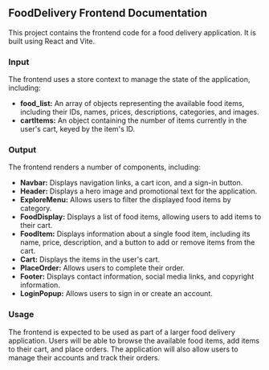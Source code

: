 ## FoodDelivery Frontend Documentation

This project contains the frontend code for a food delivery application. It is built using React and Vite.

###  Input

The frontend uses a store context to manage the state of the application, including:

*   **food_list:** An array of objects representing the available food items, including their IDs, names, prices, descriptions, categories, and images.
*   **cartItems:** An object containing the number of items currently in the user's cart, keyed by the item's ID.

### Output

The frontend renders a number of components, including:

*   **Navbar:**  Displays navigation links, a cart icon, and a sign-in button.
*   **Header:**  Displays a hero image and promotional text for the application.
*   **ExploreMenu:**  Allows users to filter the displayed food items by category.
*   **FoodDisplay:**  Displays a list of food items, allowing users to add items to their cart.
*   **FoodItem:**  Displays information about a single food item, including its name, price, description, and a button to add or remove items from the cart.
*   **Cart:**  Displays the items in the user's cart.
*   **PlaceOrder:**  Allows users to complete their order.
*   **Footer:**  Displays contact information, social media links, and copyright information.
*   **LoginPopup:**  Allows users to sign in or create an account.

### Usage

The frontend is expected to be used as part of a larger food delivery application. Users will be able to browse the available food items, add items to their cart, and place orders. The application will also allow users to manage their accounts and track their orders.